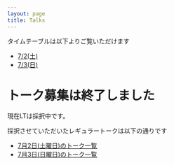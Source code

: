```yaml
---
layout: page
title: Talks
---
```


タイムテーブルは以下よりご覧いただけます

- [7/2(土)](http://yapcasia8oji-2016mid.hachiojipm.org/time_table_7_2/)
- [7/3(日)](http://yapcasia8oji-2016mid.hachiojipm.org/time_table_7_3/)

# トーク募集は終了しました

現在LTは採択中です。

採択させていただいたレギュラートークは以下の通りです

- [7月2日(土曜日)のトーク一覧](https://github.com/hachiojipm/yapcasia-8oji-2016mid-timetable/issues?q=is%3Aissue+is%3Aopen+label%3A7%2F2%28%E5%9C%9F%29%E6%B1%BA%E5%AE%9A)
- [7月3日(日曜日)のトーク一覧](https://github.com/hachiojipm/yapcasia-8oji-2016mid-timetable/issues?q=is%3Aissue+is%3Aopen+label%3A7%2F3%28%E6%97%A5%29%E6%B1%BA%E5%AE%9A)

